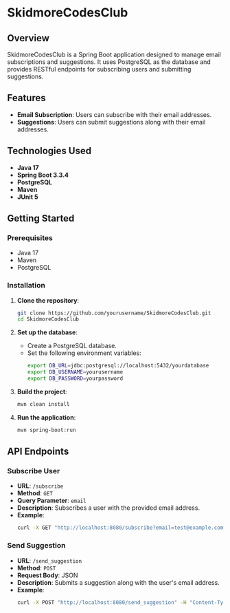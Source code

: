 # SkidmoreCodesClub

## Overview

SkidmoreCodesClub is a Spring Boot application designed to manage email subscriptions and suggestions. It uses PostgreSQL as the database and provides RESTful endpoints for subscribing users and submitting suggestions.

## Features

- **Email Subscription**: Users can subscribe with their email addresses.
- **Suggestions**: Users can submit suggestions along with their email addresses.

## Technologies Used

- **Java 17**
- **Spring Boot 3.3.4**
- **PostgreSQL**
- **Maven**
- **JUnit 5**

## Getting Started

### Prerequisites

- Java 17
- Maven
- PostgreSQL

### Installation

1. **Clone the repository**:
    ```bash
    git clone https://github.com/yourusername/SkidmoreCodesClub.git
    cd SkidmoreCodesClub
    ```

2. **Set up the database**:
    - Create a PostgreSQL database.
    - Set the following environment variables:
        ```bash
        export DB_URL=jdbc:postgresql://localhost:5432/yourdatabase
        export DB_USERNAME=yourusername
        export DB_PASSWORD=yourpassword
        ```

3. **Build the project**:
    ```bash
    mvn clean install
    ```

4. **Run the application**:
    ```bash
    mvn spring-boot:run
    ```

## API Endpoints

### Subscribe User

- **URL**: `/subscribe`
- **Method**: `GET`
- **Query Parameter**: `email`
- **Description**: Subscribes a user with the provided email address.
- **Example**:
    ```bash
    curl -X GET "http://localhost:8080/subscribe?email=test@example.com"
    ```

### Send Suggestion

- **URL**: `/send_suggestion`
- **Method**: `POST`
- **Request Body**: JSON
- **Description**: Submits a suggestion along with the user's email address.
- **Example**:
    ```bash
    curl -X POST "http://localhost:8080/send_suggestion" -H "Content-Type: application/json" -d '{"email": "test@example.com", "content": "This is a suggestion."}'
    ```
